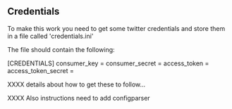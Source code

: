 Credentials
-----------

To make this work you need to get some twitter credentials and store them in a file called
'credentials.ini'

The file should contain the following:


[CREDENTIALS]
consumer_key = <consumer key>
consumer_secret = <consumer secret>
access_token = <access token>
access_token_secret = <access token secret>

XXXX details about how to get these to follow...


XXXX Also instructions need to add configparser 
